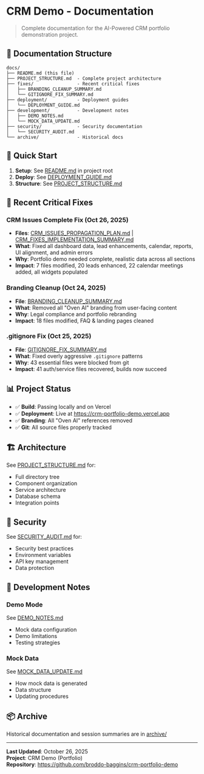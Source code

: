 # CRM Demo - Documentation

> Complete documentation for the AI-Powered CRM portfolio demonstration project.

## 📁 Documentation Structure

```
docs/
├── README.md (this file)
├── PROJECT_STRUCTURE.md  - Complete project architecture
├── fixes/                - Recent critical fixes
│   ├── BRANDING_CLEANUP_SUMMARY.md
│   └── GITIGNORE_FIX_SUMMARY.md
├── deployment/           - Deployment guides
│   └── DEPLOYMENT_GUIDE.md
├── development/          - Development notes
│   ├── DEMO_NOTES.md
│   └── MOCK_DATA_UPDATE.md
├── security/             - Security documentation
│   └── SECURITY_AUDIT.md
└── archive/              - Historical docs
```

## 🚀 Quick Start

1. **Setup**: See [README.md](../README.md) in project root
2. **Deploy**: See [DEPLOYMENT_GUIDE.md](deployment/DEPLOYMENT_GUIDE.md)
3. **Structure**: See [PROJECT_STRUCTURE.md](PROJECT_STRUCTURE.md)

## 🔧 Recent Critical Fixes

### CRM Issues Complete Fix (Oct 26, 2025)
- **Files**: [CRM_ISSUES_PROPAGATION_PLAN.md](CRM_ISSUES_PROPAGATION_PLAN.md) | [CRM_FIXES_IMPLEMENTATION_SUMMARY.md](CRM_FIXES_IMPLEMENTATION_SUMMARY.md)
- **What**: Fixed all dashboard data, lead enhancements, calendar, reports, UI alignment, and admin errors
- **Why**: Portfolio demo needed complete, realistic data across all sections
- **Impact**: 7 files modified, 20 leads enhanced, 22 calendar meetings added, all widgets populated

### Branding Cleanup (Oct 24, 2025)
- **File**: [BRANDING_CLEANUP_SUMMARY.md](fixes/BRANDING_CLEANUP_SUMMARY.md)
- **What**: Removed all "Oven AI" branding from user-facing content
- **Why**: Legal compliance and portfolio rebranding
- **Impact**: 18 files modified, FAQ & landing pages cleaned

### .gitignore Fix (Oct 25, 2025)
- **File**: [GITIGNORE_FIX_SUMMARY.md](fixes/GITIGNORE_FIX_SUMMARY.md)
- **What**: Fixed overly aggressive `.gitignore` patterns
- **Why**: 43 essential files were blocked from git
- **Impact**: 41 auth/service files recovered, builds now succeed

## 📊 Project Status

- ✅ **Build**: Passing locally and on Vercel
- ✅ **Deployment**: Live at https://crm-portfolio-demo.vercel.app
- ✅ **Branding**: All "Oven AI" references removed
- ✅ **Git**: All source files properly tracked

## 🏗️ Architecture

See [PROJECT_STRUCTURE.md](PROJECT_STRUCTURE.md) for:
- Full directory tree
- Component organization
- Service architecture
- Database schema
- Integration points

## 🔐 Security

See [SECURITY_AUDIT.md](security/SECURITY_AUDIT.md) for:
- Security best practices
- Environment variables
- API key management
- Data protection

## 📝 Development Notes

### Demo Mode
See [DEMO_NOTES.md](development/DEMO_NOTES.md)
- Mock data configuration
- Demo limitations
- Testing strategies

### Mock Data
See [MOCK_DATA_UPDATE.md](development/MOCK_DATA_UPDATE.md)
- How mock data is generated
- Data structure
- Updating procedures

## 📦 Archive

Historical documentation and session summaries are in [archive/](archive/)

---

**Last Updated**: October 26, 2025  
**Project**: CRM Demo (Portfolio)  
**Repository**: https://github.com/broddo-baggins/crm-portfolio-demo

